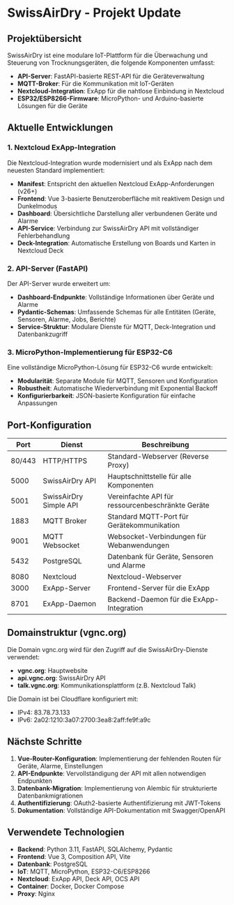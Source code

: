 # SwissAirDry - Projekt Update

## Projektübersicht

SwissAirDry ist eine modulare IoT-Plattform für die Überwachung und Steuerung von Trocknungsgeräten, die folgende Komponenten umfasst:

- **API-Server**: FastAPI-basierte REST-API für die Geräteverwaltung
- **MQTT-Broker**: Für die Kommunikation mit IoT-Geräten
- **Nextcloud-Integration**: ExApp für die nahtlose Einbindung in Nextcloud
- **ESP32/ESP8266-Firmware**: MicroPython- und Arduino-basierte Lösungen für die Geräte

## Aktuelle Entwicklungen

### 1. Nextcloud ExApp-Integration

Die Nextcloud-Integration wurde modernisiert und als ExApp nach dem neuesten Standard implementiert:

- **Manifest**: Entspricht den aktuellen Nextcloud ExApp-Anforderungen (v26+)
- **Frontend**: Vue 3-basierte Benutzeroberfläche mit reaktivem Design und Dunkelmodus
- **Dashboard**: Übersichtliche Darstellung aller verbundenen Geräte und Alarme
- **API-Service**: Verbindung zur SwissAirDry API mit vollständiger Fehlerbehandlung
- **Deck-Integration**: Automatische Erstellung von Boards und Karten in Nextcloud Deck

### 2. API-Server (FastAPI)

Der API-Server wurde erweitert um:

- **Dashboard-Endpunkte**: Vollständige Informationen über Geräte und Alarme
- **Pydantic-Schemas**: Umfassende Schemas für alle Entitäten (Geräte, Sensoren, Alarme, Jobs, Berichte)
- **Service-Struktur**: Modulare Dienste für MQTT, Deck-Integration und Datenbankzugriff

### 3. MicroPython-Implementierung für ESP32-C6

Eine vollständige MicroPython-Lösung für ESP32-C6 wurde entwickelt:

- **Modularität**: Separate Module für MQTT, Sensoren und Konfiguration
- **Robustheit**: Automatische Wiederverbindung mit Exponential Backoff
- **Konfigurierbarkeit**: JSON-basierte Konfiguration für einfache Anpassungen

## Port-Konfiguration

| Port | Dienst | Beschreibung |
|------|--------|-------------|
| 80/443 | HTTP/HTTPS | Standard-Webserver (Reverse Proxy) |
| 5000 | SwissAirDry API | Hauptschnittstelle für alle Komponenten |
| 5001 | SwissAirDry Simple API | Vereinfachte API für ressourcenbeschränkte Geräte |
| 1883 | MQTT Broker | Standard MQTT-Port für Gerätekommunikation |
| 9001 | MQTT Websocket | Websocket-Verbindungen für Webanwendungen |
| 5432 | PostgreSQL | Datenbank für Geräte, Sensoren und Alarme |
| 8080 | Nextcloud | Nextcloud-Webserver |
| 3000 | ExApp-Server | Frontend-Server für die ExApp |
| 8701 | ExApp-Daemon | Backend-Daemon für die ExApp-Integration |

## Domainstruktur (vgnc.org)

Die Domain vgnc.org wird für den Zugriff auf die SwissAirDry-Dienste verwendet:

- **vgnc.org**: Hauptwebsite
- **api.vgnc.org**: SwissAirDry API
- **talk.vgnc.org**: Kommunikationsplattform (z.B. Nextcloud Talk)

Die Domain ist bei Cloudflare konfiguriert mit:
- IPv4: 83.78.73.133
- IPv6: 2a02:1210:3a07:2700:3ea8:2aff:fe9f:a9c

## Nächste Schritte

1. **Vue-Router-Konfiguration**: Implementierung der fehlenden Routen für Geräte, Alarme, Einstellungen
2. **API-Endpunkte**: Vervollständigung der API mit allen notwendigen Endpunkten
3. **Datenbank-Migration**: Implementierung von Alembic für strukturierte Datenbankmigrationen
4. **Authentifizierung**: OAuth2-basierte Authentifizierung mit JWT-Tokens
5. **Dokumentation**: Vollständige API-Dokumentation mit Swagger/OpenAPI

## Verwendete Technologien

- **Backend**: Python 3.11, FastAPI, SQLAlchemy, Pydantic
- **Frontend**: Vue 3, Composition API, Vite
- **Datenbank**: PostgreSQL
- **IoT**: MQTT, MicroPython, ESP32-C6/ESP8266
- **Nextcloud**: ExApp API, Deck API, OCS API
- **Container**: Docker, Docker Compose
- **Proxy**: Nginx